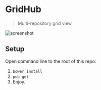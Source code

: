 # GridHub
> Multi-repository grid view

![screenshot](https://www.dropbox.com/s/9duh4v49mm4dedo/Screenshot%202015-01-30%2013.46.05.png?dl=1)

## Setup

Open command line to the root of this repo:
1. `bower install`
2. `pub get`
3. Enjoy.

